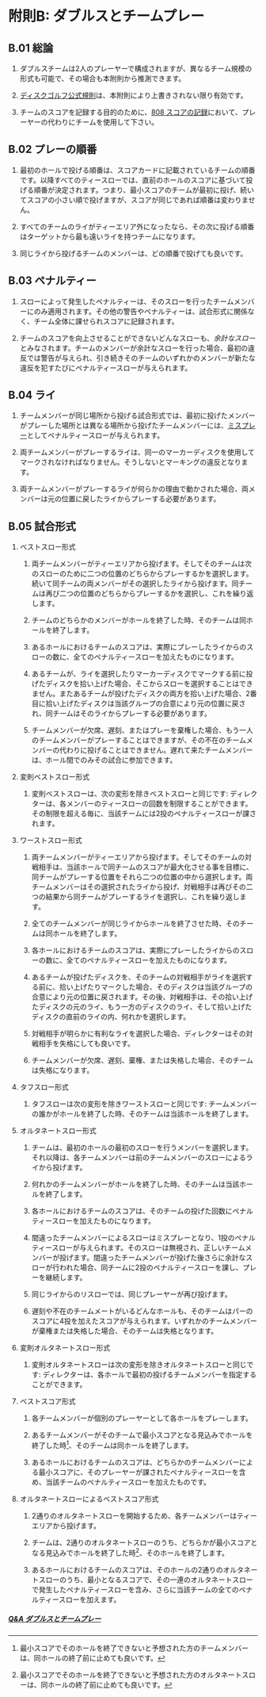 # 附則B: ダブルスとチームプレー

## B.01 総論

1. ダブルスチームは2人のプレーヤーで構成されますが、異なるチーム規模の形式も可能で、その場合も本附則から推測できます。

1. [ディスクゴルフ公式規則](index)は、本附則により上書きされない限り有効です。

1. チームのスコアを記録する目的のために、[808 スコアの記録](808)において、プレーヤーの代わりにチームを使用して下さい。

## B.02 プレーの順番

1. 最初のホールで投げる順番は、スコアカードに記載されているチームの順番です。以降すべてのティースローでは、直前のホールのスコアに基づいて投げる順番が決定されます。つまり、最小スコアのチームが最初に投げ、続いてスコアの小さい順で投げますが、スコアが同じであれば順番は変わりません。

1. すべてのチームのライがティーエリア外になったなら、その次に投げる順番はターゲットから最も遠いライを持つチームになります。

1. 同じライから投げるチームのメンバーは、どの順番で投げても良いです。

## B.03 ペナルティー

1. スローによって発生したペナルティーは、そのスローを行ったチームメンバーにのみ適用されます。その他の警告やペナルティーは、試合形式に関係なく、チーム全体に課せられスコアに記録されます。

1. チームのスコアを向上させることができないどんなスローも、*余計なスロー* とみなされます。チームのメンバーが余計なスローを行った場合、最初の違反では警告が与えられ、引き続きそのチームのいずれかのメンバーが新たな違反を犯すたびにペナルティースローが与えられます。

## B.04 ライ

1. チームメンバーが同じ場所から投げる試合形式では、最初に投げたメンバーがプレーした場所とは異なる場所から投げたチームメンバーには、[ミスプレー](811)としてペナルティースローが与えられます。

1. 両チームメンバーがプレーするライは、同一のマーカーディスクを使用してマークされなければなりません。そうしないとマーキングの違反となります。

1. 両チームメンバーがプレーするライが何らかの理由で動かされた場合、両メンバーは元の位置に戻したライからプレーする必要があります。

## B.05 試合形式

1. ベストスロー形式

    1. 両チームメンバーがティーエリアから投げます。そしてそのチームは次のスローのために二つの位置のどちらからプレーするかを選択します。続いて同チームの両メンバーがその選択したライから投げます。同チームは再び二つの位置のどちらからプレーするかを選択し、これを繰り返します。

    1. チームのどちらかのメンバーがホールを終了した時、そのチームは同ホールを終了します。

    1. あるホールにおけるチームのスコアは、実際にプレーしたライからのスローの数に、全てのペナルティースローを加えたものになります。

    1. あるチームが、ライを選択したりマーカーディスクでマークする前に投げたディスクを拾い上げた場合、そこからスローを選択することはできません。またあるチームが投げたディスクの両方を拾い上げた場合、2番目に拾い上げたディスクは当該グループの合意により元の位置に戻され、同チームはそのライからプレーする必要があります。

    1. チームメンバーが欠席、遅刻、またはプレーを棄権した場合、もう一人のチームメンバーがプレーすることはできますが、その不在のチームメンバーの代わりに投げることはできません。遅れて来たチームメンバーは、ホール間でのみその試合に参加できます。

1. 変則ベストスロー形式

    1. 変則ベストスローは、次の変形を除きベストスローと同じです: ディレクターは、各メンバーのティースローの回数を制限することができます。その制限を超える毎に、当該チームには2投のペナルティースローが課されます。

1. ワーストスロー形式

    1. 両チームメンバーがティーエリアから投げます。そしてそのチームの対戦相手は、当該ホールで同チームのスコアが最大化させる事を目標に、同チームがプレーする位置をそれら二つの位置の中から選択します。両チームメンバーはその選択されたライから投げ、対戦相手は再びその二つの結果から同チームがプレーするライを選択し、これを繰り返します。

    1. 全てのチームメンバーが同じライからホールを終了させた時、そのチームは同ホールを終了します。

    1. 各ホールにおけるチームのスコアは、実際にプレーしたライからのスローの数に、全てのペナルティースローを加えたものになります。

    1. あるチームが投げたディスクを、そのチームの対戦相手がライを選択する前に、拾い上げたりマークした場合、そのディスクは当該グループの合意により元の位置に戻されます。その後、対戦相手は、その拾い上げたディスクの元のライ、もう一方のディスクのライ、そして拾い上げたディスクの直前のライの内、何れかを選択します。

    1. 対戦相手が明らかに有利なライを選択した場合、ディレクターはその対戦相手を失格にしても良いです。

    1. チームメンバーが欠席、遅刻、棄権、または失格した場合、そのチームは失格になります。

1. タフスロー形式

    1. タフスローは次の変形を除きワーストスローと同じです: チームメンバーの誰かがホールを終了した時、そのチームは当該ホールを終了します。

1. オルタネートスロー形式

    1. チームは、最初のホールの最初のスローを行うメンバーを選択します。それ以降は、各チームメンバーは前のチームメンバーのスローによるライから投げます。

    1. 何れかのチームメンバーがホールを終了した時、そのチームは当該ホールを終了します。

    1. 各ホールにおけるチームのスコアは、そのチームの投げた回数にペナルティースローを加えたものになります。

    1. 間違ったチームメンバーによるスローはミスプレーとなり、1投のペナルティースローが与えられます。そのスローは無視され、正しいチームメンバーが投げます。間違ったチームメンバーが投げた後さらに余計なスローが行われた場合、同チームに2投のペナルティースローを課し、プレーを継続します。

    1. 同じライからのリスローでは、同じプレーヤーが再び投げます。

    1. 遅刻や不在のチームメートがいるどんなホールも、そのチームはパーのスコアに4投を加えたスコアが与えられます。いずれかのチームメンバーが棄権または失格した場合、そのチームは失格となります。

1. 変則オルタネートスロー形式

    1. 変則オルタネートスローは次の変形を除きオルタネートスローと同じです: ディレクターは、各ホールで最初の投げるチームメンバーを指定することができます。

1. ベストスコア形式

    1. 各チームメンバーが個別のプレーヤーとして各ホールをプレーします。

    1. あるチームメンバーがそのチームで最小スコアとなる見込みでホールを終了した時[^1]、そのチームは同ホールを終了します。

    1. あるホールにおけるチームのスコアは、どちらかのチームメンバーによる最小スコアに、そのプレーヤーが課されたペナルティースローを含め、当該チームのペナルティースローを加えたものです。

1. オルタネートスローによるベストスコア形式

    1. 2通りのオルタネートスローを開始するため、各チームメンバーはティーエリアから投げます。
    
    1. チームは、2通りのオルタネートスローのうち、どちらかが最小スコアとなる見込みでホールを終了した時[^2]、そのホールを終了します。
    
    1. あるホールにおけるチームのスコアは、そのホールの2通りのオルタネートスローのうち、最小となるスコアで、その一連のオルタネートスローで発生したペナルティースローを含み、さらに当該チームの全てのペナルティースローを加えます。

##### [Q&A ダブルスとチームプレー](qa-dou)

[^1]: 最小スコアでそのホールを終了できないと予想された方のチームメンバーは、同ホールの終了前に止めても良いです。

[^2]: 最小スコアでそのホールを終了できないと予想された方のオルタネートスローは、同ホールの終了前に止めても良いです。
